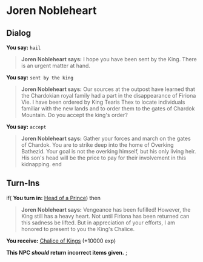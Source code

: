 # Joren Nobleheart


## Dialog

**You say:** `hail`



>**Joren Nobleheart says:** I hope you have been sent by the King. There is an urgent matter at hand.

**You say:** `sent by the king`



>**Joren Nobleheart says:** Our sources at the outpost have learned that the Chardokian royal family had a part in the disappearance of Firiona Vie. I have been ordered by King Tearis Thex to locate individuals familiar with the new lands and to order them to the gates of Chardok Mountain. Do you accept the king's order?

**You say:** `accept`



>**Joren Nobleheart says:** Gather your forces and march on the gates of Chardok. You are to strike deep into the home of Overking Bathezid. Your goal is not the overking himself, but his only living heir. His son's head will be the price to pay for their involvement in this kidnapping.
end

## Turn-Ins




if( **You turn in:** [Head of a Prince](/item/10627)) then


>**Joren Nobleheart says:** Vengeance has been fufilled! However, the King still has a heavy heart. Not until Firiona has been returned can this sadness be lifted. But in appreciation of your efforts, I am honored to present to you the King's Chalice.


 **You receive:**  [Chalice of Kings](/item/10608) (+10000 exp)

**This NPC *should* return incorrect items given.**
;


